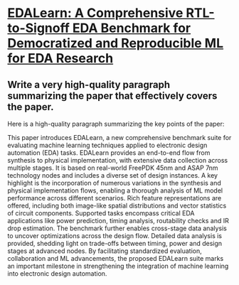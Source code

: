 # [EDALearn: A Comprehensive RTL-to-Signoff EDA Benchmark for Democratized   and Reproducible ML for EDA Research](https://arxiv.org/abs/2312.01674)

## Write a very high-quality paragraph summarizing the paper that effectively covers the paper.

 Here is a high-quality paragraph summarizing the key points of the paper:

This paper introduces EDALearn, a new comprehensive benchmark suite for evaluating machine learning techniques applied to electronic design automation (EDA) tasks. EDALearn provides an end-to-end flow from synthesis to physical implementation, with extensive data collection across multiple stages. It is based on real-world FreePDK 45nm and ASAP 7nm technology nodes and includes a diverse set of design instances. A key highlight is the incorporation of numerous variations in the synthesis and physical implementation flows, enabling a thorough analysis of ML model performance across different scenarios. Rich feature representations are offered, including both image-like spatial distributions and vector statistics of circuit components. Supported tasks encompass critical EDA applications like power prediction, timing analysis, routability checks and IR drop estimation. The benchmark further enables cross-stage data analysis to uncover optimizations across the design flow. Detailed data analysis is provided, shedding light on trade-offs between timing, power and design stages at advanced nodes. By facilitating standardized evaluation, collaboration and ML advancements, the proposed EDALearn suite marks an important milestone in strengthening the integration of machine learning into electronic design automation.
